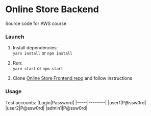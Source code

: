 # Online Store Backend

Source code for AWS course

### Launch

1. Install dependencies:\
   `yarn install` or `npm install`

2. Run:\
   `yarn start` or `npm start`

3. Clone [Online Store Frontend repo](https://github.com/aws-course/aws-online-store-frontend) and follow instructions

### Usage

Test accounts:
|Login|Password|
|-----|--------|
|user1|P@ssw0rd|
|user2|P@ssw0rd|
|admin1|P@ssw0rd|
